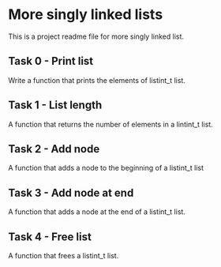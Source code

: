# More singly linked lists
This is a project readme file for more singly linked list.

## Task 0 - Print list
Write a function that prints the elements of listint_t list.

## Task 1 - List length
A function that returns the number of elements in a lintint_t list.

## Task 2 - Add node
A function that adds a node to the beginning of a listint_t list

## Task 3 - Add node at end
A function that adds a node at the end of a listint_t list.

## Task 4 - Free list
A function that frees a listint_t list.

